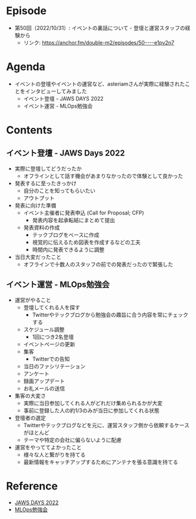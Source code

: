 # Episode

- 第50回（2022/10/31）: イベントの裏話について - 登壇と運営スタッフの経験から
  - リンク: https://anchor.fm/double-m2/episodes/50----e1pv2n7

# Agenda

- イベントの登壇やイベントの運営など、asteriamさんが実際に経験されたことをインタビューしてみました
  - イベント登壇 - JAWS DAYS 2022
  - イベント運営 - MLOps勉強会

# Contents

## イベント登壇 - JAWS Days 2022

- 実際に登壇してどうだったか
  - オフラインとして話す機会があまりなかったので体験として良かった
- 発表するに至ったきっかけ
  - 自分のことを知ってもらいたい
  - アウトプット
- 発表に向けた準備
  - イベント主催者に発表申込 (Call for Proposal; CFP)
    - 発表内容を起承転結にまとめて提出
  - 発表資料の作成
    - テックブログをベースに作成
    - 視覚的に伝えるため図表を作成するなどの工夫
    - 時間内に発表できるように調整
- 当日大変だったこと
  - オフラインで十数人のスタッフの前での発表だったので緊張した

## イベント運営 - MLOps勉強会

- 運営がやること
  - 登壇してくれる人を探す
    - Twitterやテックブログから勉強会の趣旨に合う内容を常にチェックする
  - スケジュール調整
    - 1回につき2名登壇
  - イベントページの更新
  - 集客
    - Twitterでの告知
  - 当日のファシリテーション
  - アンケート
  - 録画アップデート
  - お礼メールの送信
- 集客の大変さ
  - 実際に当日参加してくれる人がどれだけ集められるかが大変
  - 事前に登録した人の約1/3のみが当日に参加してくれる状態
- 登壇者の選定
  - Twitterやテックブログなどを元に、運営スタッフ側から依頼するケースがほとんど
  - テーマや特定の会社に偏らないように配慮
- 運営をやっててよかったこと
  - 様々な人と繋がりを持てる
  - 最新情報をキャッチアップするためにアンテナを張る意識を持てる

# Reference

- [JAWS DAYS 2022](https://jawsdays2022.jaws-ug.jp/)
- [MLOps勉強会](https://mlops.connpass.com/)
